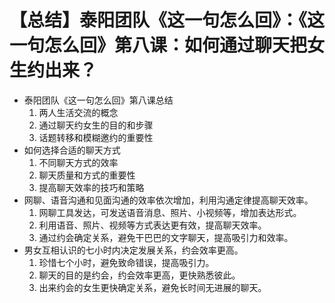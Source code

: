 # 【总结】泰阳团队《这一句怎么回》：《这一句怎么回》第八课：如何通过聊天把女生约出来？

-   泰阳团队《这一句怎么回》第八课总结
    1.  两人生活交流的概念
    2.  通过聊天约女生的目的和步骤
    3.  话题转移和模糊邀约的重要性
-   如何选择合适的聊天方式
    1.  不同聊天方式的效率
    2.  聊天质量和方式的重要性
    3.  提高聊天效率的技巧和策略
-   网聊、语音沟通和见面沟通的效率依次增加，利用沟通定律提高聊天效率。
    1.  网聊工具发达，可发送语音消息、照片、小视频等，增加表达形式。
    2.  利用语音、照片、视频等方式表达更有效，提高聊天效率。
    3.  通过约会确定关系，避免干巴巴的文字聊天，提高吸引力和效率。
-   男女互相认识的七小时内决定发展关系，约会效率更高。
    1.  珍惜七个小时，避免致命错误，提高吸引力。
    2.  聊天的目的是约会，约会效率更高，更快熟悉彼此。
    3.  出来约会的女生更快确定关系，避免长时间无进展的聊天。